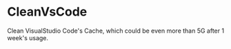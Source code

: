 # CleanVsCode
Clean VisualStudio Code's Cache, which could be even more than 5G after 1 week's usage.
